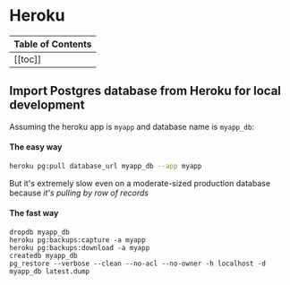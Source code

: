 # Heroku

| Table of Contents |
|:------------------|
| [[toc]] |

## Import Postgres database from Heroku for local development

Assuming the heroku app is `myapp` and database name is `myapp_db`:

#### The easy way

```sh
heroku pg:pull database_url myapp_db --app myapp
```

But it's extremely slow even on a moderate-sized production database because *it's pulling by row of records*

#### The fast way

```
dropdb myapp_db
heroku pg:backups:capture -a myapp
heroku pg:backups:download -a myapp
createdb myapp_db
pg_restore --verbose --clean --no-acl --no-owner -h localhost -d myapp_db latest.dump
```
